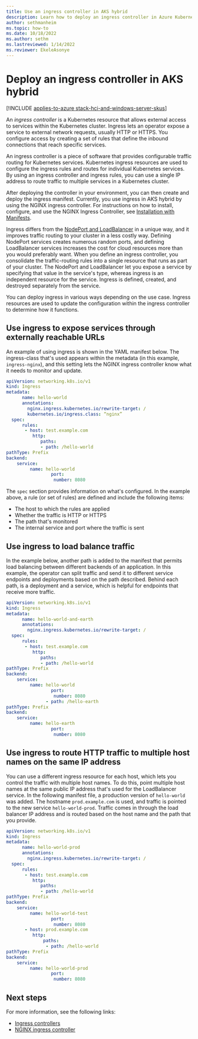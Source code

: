 ```yaml
---
title: Use an ingress controller in AKS hybrid
description: Learn how to deploy an ingress controller in Azure Kubernetes Service in AKS hybrid.
author: sethmanheim
ms.topic: how-to
ms.date: 10/18/2022
ms.author: sethm 
ms.lastreviewed: 1/14/2022
ms.reviewer: EkeleAsonye
---
```


# Deploy an ingress controller in AKS hybrid

[!INCLUDE [applies-to-azure stack-hci-and-windows-server-skus](includes/aks-hci-applies-to-skus/aks-hybrid-applies-to-azure-stack-hci-windows-server-sku.md)]

An *ingress controller* is a Kubernetes resource that allows external access to services within the Kubernetes cluster. Ingress lets an operator expose a service to external network requests, usually HTTP or HTTPS. You configure access by creating a set of rules that define the inbound connections that reach specific services.

An ingress controller is a piece of software that provides configurable traffic routing for Kubernetes services. Kubernetes ingress resources are used to configure the ingress rules and routes for individual Kubernetes services. By using an ingress controller and ingress rules, you can use a single IP address to route traffic to multiple services in a Kubernetes cluster.

After deploying the controller in your environment, you can then create and deploy the ingress manifest. Currently, you use ingress in AKS hybrid by using the NGINX ingress controller. For instructions on how to install, configure, and use the NGINX Ingress Controller, see [Installation with Manifests](https://kubernetes.github.io/ingress-nginx/deploy/#azure).

Ingress differs from the [NodePort and LoadBalancer](concepts-container-networking.md#kubernetes-services) in a unique way, and it improves traffic routing to your cluster in a less costly way. Defining NodePort services creates numerous random ports, and defining LoadBalancer services increases the cost for cloud resources more than you would preferably want. When you define an ingress controller, you consolidate the traffic-routing rules into a single resource that runs as part of your cluster. The NodePort and LoadBalancer let you expose a service by specifying that value in the service's type, whereas ingress is an independent resource for the service. Ingress is defined, created, and destroyed separately from the service.

You can deploy ingress in various ways depending on the use case. Ingress resources are used to update the configuration within the ingress controller to determine how it functions.

## Use ingress to expose services through externally reachable URLs

An example of using ingress is shown in the YAML manifest below. The ingress-class that's used appears within the metadata (in this example, `ingress-nginx`), and this setting lets the NGINX ingress controller know what it needs to monitor and update.

```yml
apiVersion: networking.k8s.io/v1  
kind: Ingress  
metadata: 
      name: hello-world
      annotations:
      	nginx.ingress.kubernetes.io/rewrite-target: /
        kubernetes.io/ingress.class: “nginx”
  spec:  
      rules:
       - host: test.example.com
          http:
             paths: 
             - path: /hello-world
pathType: Prefix
backend:
    service: 
         name: hello-world 
       	         port:  
       	          number: 8080
```

The `spec` section provides information on what's configured. In the example above, a rule (or set of rules) are defined and include the following items:
- The host to which the rules are applied
- Whether the traffic is HTTP or HTTPS
- The path that's monitored
- The internal service and port where the traffic is sent

## Use ingress to load balance traffic

In the example below, another path is added to the manifest that permits load balancing between different backends of an application. In this example, the operator can split traffic and send it to different service endpoints and deployments based on the path described. Behind each path, is a deployment and a service, which is helpful for endpoints that receive more traffic.

```yml
apiVersion: networking.k8s.io/v1  
kind: Ingress  
metadata: 
      name: hello-world-and-earth
      annotations:
      	nginx.ingress.kubernetes.io/rewrite-target: /
  spec:  
      rules:
       - host: test.example.com
          http:
             paths: 
             - path: /hello-world
pathType: Prefix
backend:
    service: 
         name: hello-world 
       	         port:  
       	          number: 8080
               - path: /hello-earth
pathType: Prefix
backend:
    service: 
         name: hello-earth 
       	         port:  
       	          number: 8080
```

## Use ingress to route HTTP traffic to multiple host names on the same IP address

You can use a different ingress resource for each host, which lets you control the traffic with multiple host names. To do this, point multiple host names at the same public IP address that's used for the LoadBalancer service. In the following manifest file, a production version of `hello-world` was added. The hostname `prod.example.com` is used, and traffic is pointed to the new service `hello-world-prod`. Traffic comes in through the load balancer IP address and is routed based on the host name and the path that you provide.

```yml
apiVersion: networking.k8s.io/v1  
kind: Ingress  
metadata: 
      name: hello-world-prod
      annotations:
      	nginx.ingress.kubernetes.io/rewrite-target: /
  spec:  
      rules:
       - host: test.example.com
          http:
             paths: 
             - path: /hello-world
pathType: Prefix
backend:
    service: 
         name: hello-world-test 
       	         port:  
       	          number: 8080
       - host: prod.example.com
          http:
              paths:
               - path: /hello-world
pathType: Prefix
backend:
    service: 
         name: hello-world-prod 
       	         port:  
       	          number: 8080
```

## Next steps

For more information, see the following links:

- [Ingress controllers](https://kubernetes.io/docs/concepts/services-networking/ingress-controllers/)
- [NGINX ingress controller](https://github.com/kubernetes/ingress-nginx)
